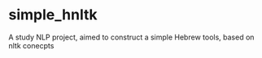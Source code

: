 # simple_hnltk
A study NLP project, aimed to construct a simple Hebrew tools, based on nltk conecpts 
